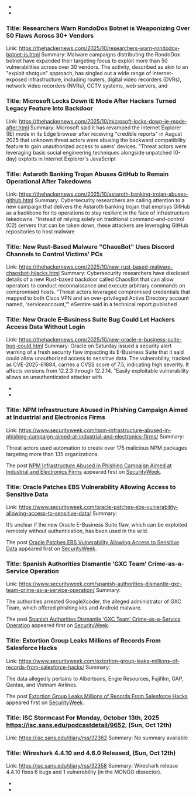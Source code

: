  - 
 - 
### Title: Researchers Warn RondoDox Botnet is Weaponizing Over 50 Flaws Across 30+ Vendors
Link: https://thehackernews.com/2025/10/researchers-warn-rondodox-botnet-is.html
Summary: Malware campaigns distributing the RondoDox botnet have expanded their targeting focus to exploit more than 50 vulnerabilities across over 30 vendors.
The activity, described as akin to an "exploit shotgun" approach, has singled out a wide range of internet-exposed infrastructure, including routers, digital video recorders (DVRs), network video recorders (NVRs), CCTV systems, web servers, and

### Title: Microsoft Locks Down IE Mode After Hackers Turned Legacy Feature Into Backdoor
Link: https://thehackernews.com/2025/10/microsoft-locks-down-ie-mode-after.html
Summary: Microsoft said it has revamped the Internet Explorer (IE) mode in its Edge browser after receiving "credible reports" in August 2025 that unknown threat actors were abusing the backward compatibility feature to gain unauthorized access to users' devices.
"Threat actors were leveraging basic social engineering techniques alongside unpatched (0-day) exploits in Internet Explorer's JavaScript

### Title: Astaroth Banking Trojan Abuses GitHub to Remain Operational After Takedowns
Link: https://thehackernews.com/2025/10/astaroth-banking-trojan-abuses-github.html
Summary: Cybersecurity researchers are calling attention to a new campaign that delivers the Astaroth banking trojan that employs GitHub as a backbone for its operations to stay resilient in the face of infrastructure takedowns.
"Instead of relying solely on traditional command-and-control (C2) servers that can be taken down, these attackers are leveraging GitHub repositories to host malware

### Title: New Rust-Based Malware "ChaosBot" Uses Discord Channels to Control Victims' PCs
Link: https://thehackernews.com/2025/10/new-rust-based-malware-chaosbot-hijacks.html
Summary: Cybersecurity researchers have disclosed details of a new Rust-based backdoor called ChaosBot that can allow operators to conduct reconnaissance and execute arbitrary commands on compromised hosts.
"Threat actors leveraged compromised credentials that mapped to both Cisco VPN and an over-privileged Active Directory account named, 'serviceaccount,'" eSentire said in a technical report published

### Title: New Oracle E-Business Suite Bug Could Let Hackers Access Data Without Login
Link: https://thehackernews.com/2025/10/new-oracle-e-business-suite-bug-could.html
Summary: Oracle on Saturday issued a security alert warning of a fresh security flaw impacting its E-Business Suite that it said could allow unauthorized access to sensitive data.
The vulnerability, tracked as CVE-2025-61884, carries a CVSS score of 7.5, indicating high severity. It affects versions from 12.2.3 through 12.2.14.
"Easily exploitable vulnerability allows an unauthenticated attacker with

 - 
 - 
### Title: NPM Infrastructure Abused in Phishing Campaign Aimed at Industrial and Electronics Firms
Link: https://www.securityweek.com/npm-infrastructure-abused-in-phishing-campaign-aimed-at-industrial-and-electronics-firms/
Summary: <p>Threat actors used automation to create over 175 malicious NPM packages targeting more than 135 organizations.</p>
<p>The post <a href="https://www.securityweek.com/npm-infrastructure-abused-in-phishing-campaign-aimed-at-industrial-and-electronics-firms/">NPM Infrastructure Abused in Phishing Campaign Aimed at Industrial and Electronics Firms</a> appeared first on <a href="https://www.securityweek.com">SecurityWeek</a>.</p>

### Title: Oracle Patches EBS Vulnerability Allowing Access to Sensitive Data
Link: https://www.securityweek.com/oracle-patches-ebs-vulnerability-allowing-access-to-sensitive-data/
Summary: <p>It’s unclear if the new Oracle E-Business Suite flaw, which can be exploited remotely without authentication, has been used in the wild.  </p>
<p>The post <a href="https://www.securityweek.com/oracle-patches-ebs-vulnerability-allowing-access-to-sensitive-data/">Oracle Patches EBS Vulnerability Allowing Access to Sensitive Data</a> appeared first on <a href="https://www.securityweek.com">SecurityWeek</a>.</p>

### Title: Spanish Authorities Dismantle ‘GXC Team’ Crime-as-a-Service Operation
Link: https://www.securityweek.com/spanish-authorities-dismantle-gxc-team-crime-as-a-service-operation/
Summary: <p>The authorities arrested GoogleXcoder, the alleged administrator of GXC Team, which offered phishing kits and Android malware.</p>
<p>The post <a href="https://www.securityweek.com/spanish-authorities-dismantle-gxc-team-crime-as-a-service-operation/">Spanish Authorities Dismantle &#8216;GXC Team&#8217; Crime-as-a-Service Operation</a> appeared first on <a href="https://www.securityweek.com">SecurityWeek</a>.</p>

### Title: Extortion Group Leaks Millions of Records From Salesforce Hacks
Link: https://www.securityweek.com/extortion-group-leaks-millions-of-records-from-salesforce-hacks/
Summary: <p>The data allegedly pertains to Albertsons, Engie Resources, Fujifilm, GAP, Qantas, and Vietnam Airlines.</p>
<p>The post <a href="https://www.securityweek.com/extortion-group-leaks-millions-of-records-from-salesforce-hacks/">Extortion Group Leaks Millions of Records From Salesforce Hacks</a> appeared first on <a href="https://www.securityweek.com">SecurityWeek</a>.</p>

### Title: ISC Stormcast For Monday, October 13th, 2025 https://isc.sans.edu/podcastdetail/9652, (Sun, Oct 12th)
Link: https://isc.sans.edu/diary/rss/32362
Summary: No summary available

### Title: Wireshark 4.4.10 and 4.6.0 Released, (Sun, Oct 12th)
Link: https://isc.sans.edu/diary/rss/32358
Summary: Wireshark release 4.4.10 fixes 6 bugs and 1 vulnerability (in the MONGO dissector).&#xd;

 - 
 - 
